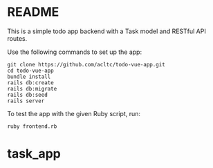 # README

This is a simple todo app backend with a Task model and RESTful API routes.

Use the following commands to set up the app:
```
git clone https://github.com/acltc/todo-vue-app.git
cd todo-vue-app
bundle install
rails db:create
rails db:migrate
rails db:seed
rails server
```

To test the app with the given Ruby script, run:
```
ruby frontend.rb
```
# task_app
